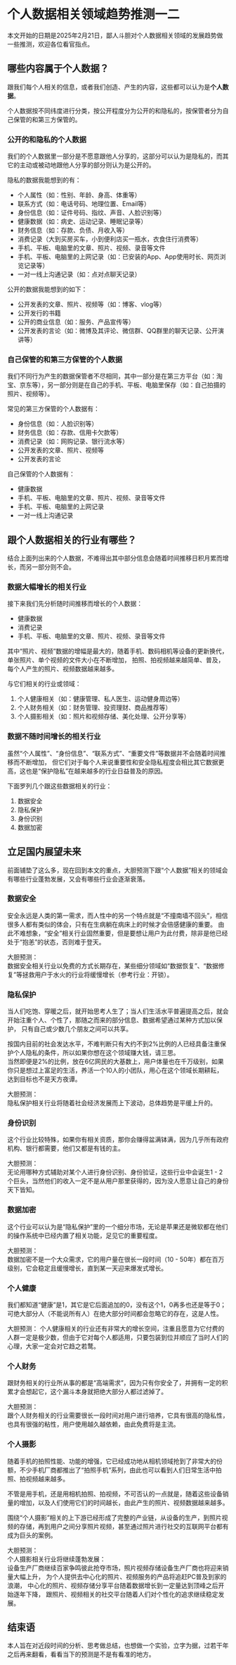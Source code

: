 
# 个人数据相关领域趋势推测一二

本文开始的日期是2025年2月21日，鄙人斗胆对个人数据相关领域的发展趋势做一些推测，欢迎各位看官指点。


## 哪些内容属于个人数据？

跟我们每个人相关的信息，或者我们创造、产生的内容，这些都可以认为是**个人数据**。  

个人数据按不同纬度进行分类，按公开程度分为公开的和隐私的，按保管者分为自己保管的和第三方保管的。


### 公开的和隐私的个人数据

我们的个人数据里一部分是不愿意跟他人分享的，这部分可以认为是隐私的，而其它的主动或被动地跟他人分享的部分则认为是公开的。  


隐私的数据我能想到的有：

* 个人属性（如：性别、年龄、身高、体重等）
* 联系方式（如：电话号码、地理位置、Email等）
* 身份信息（如：证件号码、指纹、声音、人脸识别等）
* 健康数据（如：病史、运动记录、睡眠记录等）
* 财务信息（如：存款、负债、月收入等）
* 消费记录（大到买房买车，小到便利店买一瓶水，衣食住行消费等）
* 手机、平板、电脑里的文章、照片、视频、录音等文件
* 手机、平板、电脑里的上网记录（如：已安装的App、App使用时长、网页浏览记录等）
* 一对一线上沟通记录（如：点对点聊天记录）


公开的数据我能想到的如下：

* 公开发表的文章、照片、视频等（如：博客、vlog等）
* 公开发行的书籍
* 公开的商业信息（如：服务、产品宣传等）
* 公开发表的言论（如：微博及其评论、微信群、QQ群里的聊天记录、公开演讲等）


### 自己保管的和第三方保管的个人数据

我们不同行为产生的数据保管者不尽相同，其中一部分是在第三方平台（如：淘宝、京东等），另一部分则是在自己的手机、平板、电脑里保存（如：自己拍摄的照片、视频等）。  


常见的第三方保管的个人数据有：

* 身份信息（如：人脸识别等）
* 财务信息（如：存款、信用卡欠款等）
* 消费记录（如：网购记录、银行流水等）
* 公开发表的文章、照片、视频等
* 公开发表的言论


自己保管的个人数据有：

* 健康数据
* 手机、平板、电脑里的文章、照片、视频、录音等文件
* 手机、平板、电脑里的上网记录
* 一对一线上沟通记录


## 跟个人数据相关的行业有哪些？

结合上面列出来的个人数据，不难得出其中部分信息会随着时间推移日积月累而增长，而另一部分则不会。


### 数据大幅增长的相关行业

接下来我们先分析随时间推移而增长的个人数据：

* 健康数据
* 消费记录
* 手机、平板、电脑里的文章、照片、视频、录音等文件

其中“照片、视频”数据的增幅是最大的，随着手机、数码相机等设备的更新换代，单张照片、单个视频的文件大小在不断增加，
拍照、拍视频越来越简单、普及，每个人产生的照片、视频数据越来越多。

与它们相关的行业或领域：

1. 个人健康相关（如：健康管理、私人医生、运动健身周边等）
2. 个人财务相关（如：财务管理、投资理财、商品推荐等）
3. 个人摄影相关（如：照片和视频存储、美化处理、公开分享等）


### 数据不随时间增长的相关行业

虽然“个人属性”、“身份信息”、“联系方式”、“重要文件”等数据并不会随着时间推移而不断增加，
但它们对于每个人来说重要性和安全隐私程度会相比其它数据更高，这也是“保护隐私”在越来越多的行业日益普及的原因。

下面罗列几个跟这些数据相关的行业：

1. 数据安全
2. 隐私保护
3. 身份识别
4. 数据加密


## 立足国内展望未来

前面铺垫了这么多，现在回到本文的重点，大胆预测下跟“个人数据”相关的领域会有哪些行业蓬勃发展，又会有哪些行业会逐渐衰落。


### 数据安全

安全永远是人类的第一需求，而人性中的另一个特点就是“不撞南墙不回头”，相信很多人都有类似的体会，只有在生病躺在病床上的时候才会倍感健康的重要。
由此不难想象，“安全”相关行业固然重要，但是要想让用户为此付费，除非是他已经处于“抱恙”的状态，否则难于登天。

大胆预测：  
数据安全相关行业以免费的方式长期存在，某些细分领域如“数据恢复”、“数据修复”等拯救用户于水火的行业将缓慢增长（参考行业：开锁）。


### 隐私保护

当人们吃饱、穿暖之后，就开始思考人生了；当人们生活水平普遍提高之后，就会开始注重个人、个性了，那随之而来的部分信息、数据希望通过某种方式加以保护，
只有自己或少数几个朋友之间可以共享。

按国内目前的社会发达水平，不难判断只有大约不到2%比例的人已经具备注重保护个人隐私的条件，所以如果你想在这个领域赚大钱，请三思。  
当然即便是2%的比例，放在6亿网民的大基数上，用户体量也在千万级别，如果你只是想过上富足的生活，养活一个10人的小团队，用心在这个领域长期耕耘，达到目标也不是天方夜谭。

大胆预测：  
隐私保护相关行业将随着社会经济发展而上下波动，总体趋势是平缓上升的。


### 身份识别

这个行业比较特殊，如果你有相关资质，那你会赚得盆满钵满，因为几乎所有政府机构、银行都需要，他们又都是有钱的主。  

大胆预测：  
无论用哪种方式辅助对某个人进行身份识别、身份验证，这些行业中会诞生1 - 2个巨头，当然他们的收入一定不是从用户那里获得的，因为没人愿意让自己的身份天下皆知。


### 数据加密

这个行业可以认为是“隐私保护”里的一个细分市场，无论是苹果还是微软都在他们的操作系统中已经内置了相关功能，足见它的重要程度。

大胆预测：  
数据加密不是一个大众需求，它的用户量在很长一段时间（10 - 50年）都在百万级别，它会稳定且缓慢增长，直到某一天迎来爆发式增长。


### 个人健康

我们都知道“健康”是1，其它是它后面追加的0，没有这个1，0再多也还是等于0；
可绝大部分人（不能说所有人）在绝大部分时间都会忽略它的存在，这是人性。

大胆预测：
个人健康相关的行业还有非常大的增长空间，注重且愿意为它付费的人群一定是极少数，但由于它对每个人都适用，只要包装到位并顺应了当时人们的心理，大家一定会对它趋之若鹜。


### 个人财务

跟财务相关的行业所从事的都是“高端需求”，因为只有你安全了，并拥有一定的积累才会想起它，这个漏斗本身就把绝大部分人都过滤掉了。

大胆预测：  
跟个人财务相关的行业需要很长一段时间对用户进行培养，它具有很高的隐私性，也具有很强的粘性，用户使用越久越依赖，由此免费将是主流。


### 个人摄影

随着手机的拍照性能、功能的增强，它已经成功地从相机领域抢到了非常大的份额，不少手机厂商都推出了“拍照手机”系列，由此也可以看到人们日常生活中拍照、拍视频越来越多。

不管是用手机，还是用相机拍照、拍视频，不可否认的一点就是，随着这些设备销量的增加，以及人们使用它们的时间越长，由此产生的照片、视频数据越来越多。

围绕“个人摄影”相关的上下游已经形成了完整的产业链，从设备的生产，到照片视频的存储，再到用户之间分享照片视频，甚至通过照片进行社交的互联网平台都有成为巨头的案例。

大胆预测：  
个人摄影相关行业将继续蓬勃发展：  
设备生产厂商继续百家争鸣彼此抢夺市场，照片视频存储设备生产厂商也将迎来销量大幅上升，
为个人提供去中心化的照片、视频服务的产品将追赶PC普及到家的浪潮，
中心化的照片、视频存储分享平台随着数据增长到一定量达到顶峰之后开始逐年下降，
跟照片、视频相关的社交平台随着人们对个性化的追求继续稳定发展。


## 结束语

本人旨在对近段时间的分析、思考做总结，也想做一个实验，立字为据，过若干年之后再来翻看，看看当下的预测是不是有看准的地方。
